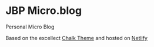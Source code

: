 # JBP Micro.blog

Personal Micro Blog 

Based on the excellect [Chalk Theme](https://github.com/nielsenramon/chalk) and hosted on [Netlify](https://www.netlify.com/)

